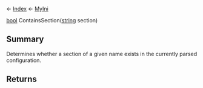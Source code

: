 ← [Index](Api-Index) ← [MyIni](VRage.Game.ModAPI.Ingame.Utilities.MyIni)

[bool](System.Boolean) ContainsSection([string](System.String) section)

## Summary

Determines whether a section of a given name exists in the currently parsed configuration.

## Returns



